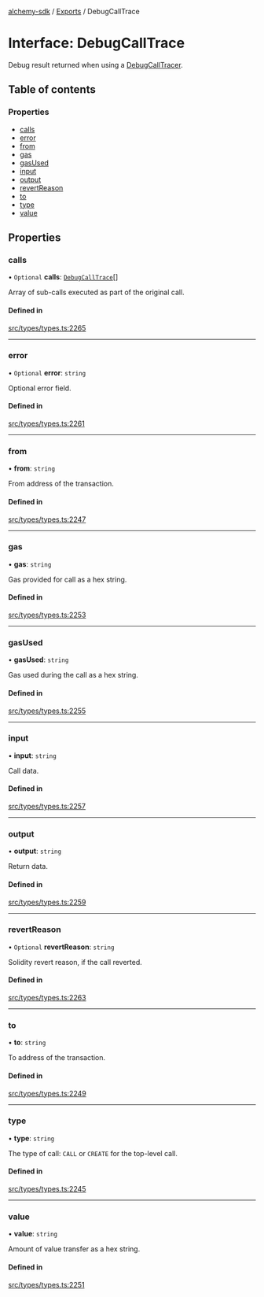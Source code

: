 [alchemy-sdk](../README.md) / [Exports](../modules.md) / DebugCallTrace

# Interface: DebugCallTrace

Debug result returned when using a [DebugCallTracer](DebugCallTracer.md).

## Table of contents

### Properties

- [calls](DebugCallTrace.md#calls)
- [error](DebugCallTrace.md#error)
- [from](DebugCallTrace.md#from)
- [gas](DebugCallTrace.md#gas)
- [gasUsed](DebugCallTrace.md#gasused)
- [input](DebugCallTrace.md#input)
- [output](DebugCallTrace.md#output)
- [revertReason](DebugCallTrace.md#revertreason)
- [to](DebugCallTrace.md#to)
- [type](DebugCallTrace.md#type)
- [value](DebugCallTrace.md#value)

## Properties

### calls

• `Optional` **calls**: [`DebugCallTrace`](DebugCallTrace.md)[]

Array of sub-calls executed as part of the original call.

#### Defined in

[src/types/types.ts:2265](https://github.com/alchemyplatform/alchemy-sdk-js/blob/bed7d71/src/types/types.ts#L2265)

___

### error

• `Optional` **error**: `string`

Optional error field.

#### Defined in

[src/types/types.ts:2261](https://github.com/alchemyplatform/alchemy-sdk-js/blob/bed7d71/src/types/types.ts#L2261)

___

### from

• **from**: `string`

From address of the transaction.

#### Defined in

[src/types/types.ts:2247](https://github.com/alchemyplatform/alchemy-sdk-js/blob/bed7d71/src/types/types.ts#L2247)

___

### gas

• **gas**: `string`

Gas provided for call as a hex string.

#### Defined in

[src/types/types.ts:2253](https://github.com/alchemyplatform/alchemy-sdk-js/blob/bed7d71/src/types/types.ts#L2253)

___

### gasUsed

• **gasUsed**: `string`

Gas used during the call as a hex string.

#### Defined in

[src/types/types.ts:2255](https://github.com/alchemyplatform/alchemy-sdk-js/blob/bed7d71/src/types/types.ts#L2255)

___

### input

• **input**: `string`

Call data.

#### Defined in

[src/types/types.ts:2257](https://github.com/alchemyplatform/alchemy-sdk-js/blob/bed7d71/src/types/types.ts#L2257)

___

### output

• **output**: `string`

Return data.

#### Defined in

[src/types/types.ts:2259](https://github.com/alchemyplatform/alchemy-sdk-js/blob/bed7d71/src/types/types.ts#L2259)

___

### revertReason

• `Optional` **revertReason**: `string`

Solidity revert reason, if the call reverted.

#### Defined in

[src/types/types.ts:2263](https://github.com/alchemyplatform/alchemy-sdk-js/blob/bed7d71/src/types/types.ts#L2263)

___

### to

• **to**: `string`

To address of the transaction.

#### Defined in

[src/types/types.ts:2249](https://github.com/alchemyplatform/alchemy-sdk-js/blob/bed7d71/src/types/types.ts#L2249)

___

### type

• **type**: `string`

The type of call: `CALL` or `CREATE` for the top-level call.

#### Defined in

[src/types/types.ts:2245](https://github.com/alchemyplatform/alchemy-sdk-js/blob/bed7d71/src/types/types.ts#L2245)

___

### value

• **value**: `string`

Amount of value transfer as a hex string.

#### Defined in

[src/types/types.ts:2251](https://github.com/alchemyplatform/alchemy-sdk-js/blob/bed7d71/src/types/types.ts#L2251)
